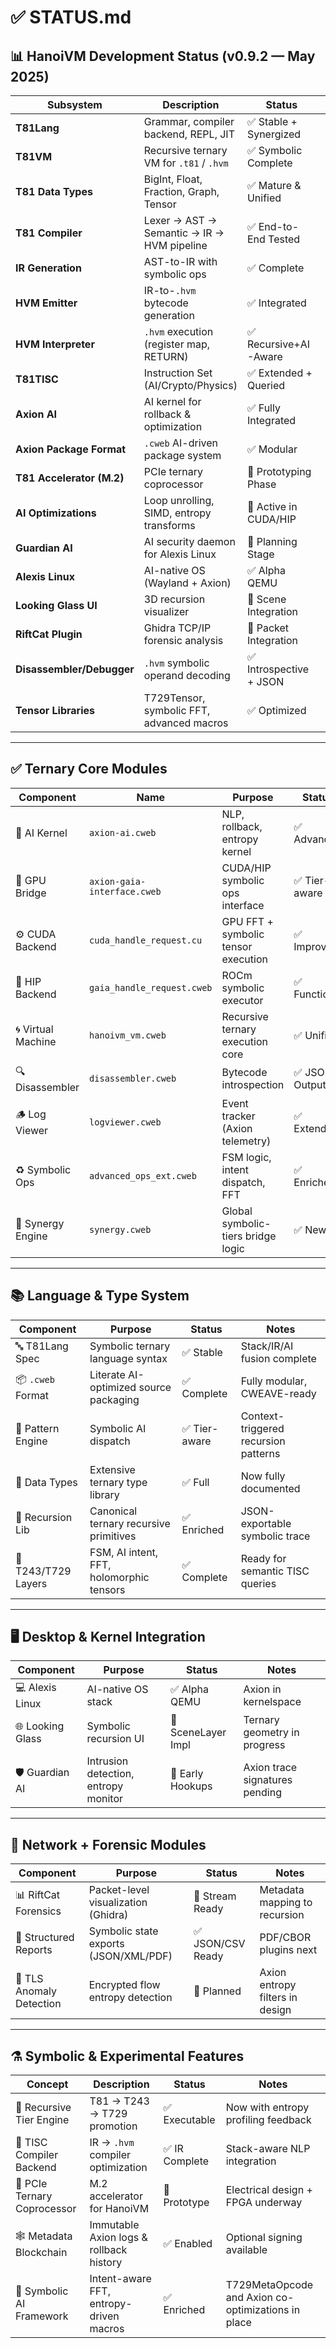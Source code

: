 # ✅ STATUS.md

## 📊 HanoiVM Development Status (v0.9.2 — May 2025)

| Subsystem                 | Description                                | Status                 | Completion |
| ------------------------- | ------------------------------------------ | ---------------------- | ---------- |
| **T81Lang**               | Grammar, compiler backend, REPL, JIT       | ✅ Stable + Synergized  | **95%**    |
| **T81VM**                 | Recursive ternary VM for `.t81` / `.hvm`   | ✅ Symbolic Complete    | **90%**    |
| **T81 Data Types**        | BigInt, Float, Fraction, Graph, Tensor     | ✅ Mature & Unified     | **100%**   |
| **T81 Compiler**          | Lexer → AST → Semantic → IR → HVM pipeline | ✅ End-to-End Tested    | **100%**   |
| **IR Generation**         | AST-to-IR with symbolic ops                | ✅ Complete             | **100%**   |
| **HVM Emitter**           | IR-to-`.hvm` bytecode generation           | ✅ Integrated           | **100%**   |
| **HVM Interpreter**       | `.hvm` execution (register map, RETURN)    | ✅ Recursive+AI-Aware   | **100%**   |
| **T81TISC**               | Instruction Set (AI/Crypto/Physics)        | ✅ Extended + Queried   | **100%**   |
| **Axion AI**              | AI kernel for rollback & optimization      | ✅ Fully Integrated     | **100%**   |
| **Axion Package Format**  | `.cweb` AI-driven package system           | ✅ Modular              | **100%**   |
| **T81 Accelerator (M.2)** | PCIe ternary coprocessor                   | 🔄 Prototyping Phase   | **30%**    |
| **AI Optimizations**      | Loop unrolling, SIMD, entropy transforms   | 🔄 Active in CUDA/HIP  | **85%**    |
| **Guardian AI**           | AI security daemon for Alexis Linux        | 🧠 Planning Stage      | **10%**    |
| **Alexis Linux**          | AI-native OS (Wayland + Axion)             | ✅ Alpha QEMU           | **95%**    |
| **Looking Glass UI**      | 3D recursion visualizer                    | 🔄 Scene Integration   | **45%**    |
| **RiftCat Plugin**        | Ghidra TCP/IP forensic analysis            | 🔄 Packet Integration  | **60%**    |
| **Disassembler/Debugger** | `.hvm` symbolic operand decoding           | ✅ Introspective + JSON | **95%**    |
| **Tensor Libraries**      | T729Tensor, symbolic FFT, advanced macros  | ✅ Optimized            | **95%**    |

---

## ✅ Ternary Core Modules

| Component          | Name                        | Purpose                             | Status        | Notes                             |
| ------------------ | --------------------------- | ----------------------------------- | ------------- | --------------------------------- |
| 🧠 AI Kernel       | `axion-ai.cweb`             | NLP, rollback, entropy kernel       | ✅ Advanced    | AI-aware symbolic opcode feedback |
| 🔌 GPU Bridge      | `axion-gaia-interface.cweb` | CUDA/HIP symbolic ops interface     | ✅ Tier-aware  | T729-aware fallback logic         |
| ⚙️ CUDA Backend    | `cuda_handle_request.cu`    | GPU FFT + symbolic tensor execution | ✅ Improved    | Memory + entropy safety checked   |
| 🧠 HIP Backend     | `gaia_handle_request.cweb`  | ROCm symbolic executor              | ✅ Functional  | HIP/CUDA symmetry established     |
| 🌀 Virtual Machine | `hanoivm_vm.cweb`           | Recursive ternary execution core    | ✅ Unified     | AI promotion/demotion integrated  |
| 🔍 Disassembler    | `disassembler.cweb`         | Bytecode introspection              | ✅ JSON Output | Enhanced entropy alert tracing    |
| 🪵 Log Viewer      | `logviewer.cweb`            | Event tracker (Axion telemetry)     | ✅ Extended    | Symbolic stack overlays           |
| ♻️ Symbolic Ops    | `advanced_ops_ext.cweb`     | FSM logic, intent dispatch, FFT     | ✅ Enriched    | MetaOpcode, EntropyBlob, FFT      |
| 🔗 Synergy Engine  | `synergy.cweb`              | Global symbolic-tiers bridge logic  | ✅ New!        | Central dispatch → AI → GPU       |

---

## 📚 Language & Type System

| Component           | Purpose                                  | Status       | Notes                                |
| ------------------- | ---------------------------------------- | ------------ | ------------------------------------ |
| 🔤 T81Lang Spec     | Symbolic ternary language syntax         | ✅ Stable     | Stack/IR/AI fusion complete          |
| 📦 `.cweb` Format   | Literate AI-optimized source packaging   | ✅ Complete   | Fully modular, CWEAVE-ready          |
| 🧠 Pattern Engine   | Symbolic AI dispatch                     | ✅ Tier-aware | Context-triggered recursion patterns |
| 💾 Data Types       | Extensive ternary type library           | ✅ Full       | Now fully documented                 |
| 🔁 Recursion Lib    | Canonical ternary recursive primitives   | ✅ Enriched   | JSON-exportable symbolic trace       |
| 🔮 T243/T729 Layers | FSM, AI intent, FFT, holomorphic tensors | ✅ Complete   | Ready for semantic TISC queries      |

---

## 🖥️ Desktop & Kernel Integration

| Component        | Purpose                              | Status             | Notes                          |
| ---------------- | ------------------------------------ | ------------------ | ------------------------------ |
| 💻 Alexis Linux  | AI-native OS stack                   | ✅ Alpha QEMU       | Axion in kernelspace           |
| 🌐 Looking Glass | Symbolic recursion UI                | 🔄 SceneLayer Impl | Ternary geometry in progress   |
| 🛡️ Guardian AI  | Intrusion detection, entropy monitor | 🧠 Early Hookups   | Axion trace signatures pending |

---

## 📡 Network + Forensic Modules

| Component                | Purpose                               | Status           | Notes                           |
| ------------------------ | ------------------------------------- | ---------------- | ------------------------------- |
| 📊 RiftCat Forensics     | Packet-level visualization (Ghidra)   | 🔄 Stream Ready  | Metadata mapping to recursion   |
| 📁 Structured Reports    | Symbolic state exports (JSON/XML/PDF) | ✅ JSON/CSV Ready | PDF/CBOR plugins next           |
| 🔐 TLS Anomaly Detection | Encrypted flow entropy detection      | 🔲 Planned       | Axion entropy filters in design |

---

## ⚗️ Symbolic & Experimental Features

| Concept                     | Description                             | Status        | Notes                                              |
| --------------------------- | --------------------------------------- | ------------- | -------------------------------------------------- |
| 🔁 Recursive Tier Engine    | T81 → T243 → T729 promotion             | ✅ Executable  | Now with entropy profiling feedback                |
| 📐 TISC Compiler Backend    | IR → `.hvm` compiler optimization       | ✅ IR Complete | Stack-aware NLP integration                        |
| 🧬 PCIe Ternary Coprocessor | M.2 accelerator for HanoiVM             | 🔄 Prototype  | Electrical design + FPGA underway                  |
| 🕸️ Metadata Blockchain     | Immutable Axion logs & rollback history | ✅ Enabled     | Optional signing available                         |
| 🧠 Symbolic AI Framework    | Intent-aware FFT, entropy-driven macros | ✅ Enriched    | T729MetaOpcode and Axion co-optimizations in place |
